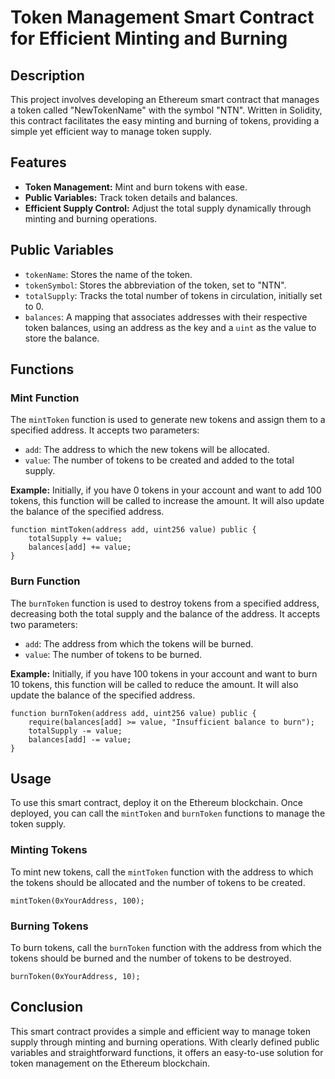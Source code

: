 # Token Management Smart Contract for Efficient Minting and Burning

## Description

This project involves developing an Ethereum smart contract that manages a token called "NewTokenName" with the symbol "NTN". Written in Solidity, this contract facilitates the easy minting and burning of tokens, providing a simple yet efficient way to manage token supply.

## Features

- **Token Management:** Mint and burn tokens with ease.
- **Public Variables:** Track token details and balances.
- **Efficient Supply Control:** Adjust the total supply dynamically through minting and burning operations.

## Public Variables

- `tokenName`: Stores the name of the token.
- `tokenSymbol`: Stores the abbreviation of the token, set to "NTN".
- `totalSupply`: Tracks the total number of tokens in circulation, initially set to 0.
- `balances`: A mapping that associates addresses with their respective token balances, using an address as the key and a `uint` as the value to store the balance.

## Functions

### Mint Function

The `mintToken` function is used to generate new tokens and assign them to a specified address. It accepts two parameters:

- `add`: The address to which the new tokens will be allocated.
- `value`: The number of tokens to be created and added to the total supply.

**Example:** Initially, if you have 0 tokens in your account and want to add 100 tokens, this function will be called to increase the amount. It will also update the balance of the specified address.

```solidity
function mintToken(address add, uint256 value) public {
    totalSupply += value;
    balances[add] += value;
}
```

### Burn Function

The `burnToken` function is used to destroy tokens from a specified address, decreasing both the total supply and the balance of the address. It accepts two parameters:

- `add`: The address from which the tokens will be burned.
- `value`: The number of tokens to be burned.

**Example:** Initially, if you have 100 tokens in your account and want to burn 10 tokens, this function will be called to reduce the amount. It will also update the balance of the specified address.

```solidity
function burnToken(address add, uint256 value) public {
    require(balances[add] >= value, "Insufficient balance to burn");
    totalSupply -= value;
    balances[add] -= value;
}
```

## Usage

To use this smart contract, deploy it on the Ethereum blockchain. Once deployed, you can call the `mintToken` and `burnToken` functions to manage the token supply.

### Minting Tokens

To mint new tokens, call the `mintToken` function with the address to which the tokens should be allocated and the number of tokens to be created.

```solidity
mintToken(0xYourAddress, 100);
```

### Burning Tokens

To burn tokens, call the `burnToken` function with the address from which the tokens should be burned and the number of tokens to be destroyed.

```solidity
burnToken(0xYourAddress, 10);
```

## Conclusion

This smart contract provides a simple and efficient way to manage token supply through minting and burning operations. With clearly defined public variables and straightforward functions, it offers an easy-to-use solution for token management on the Ethereum blockchain.
